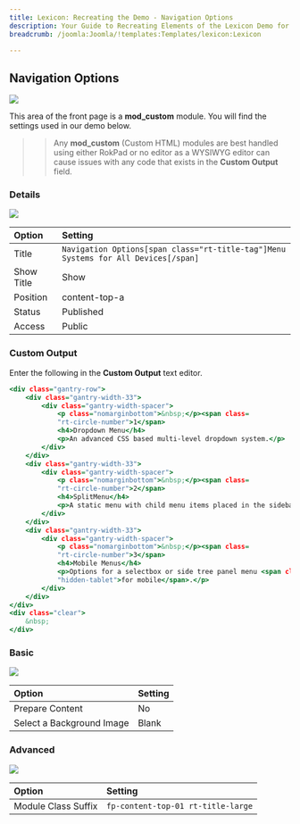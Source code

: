 ```yaml
---
title: Lexicon: Recreating the Demo - Navigation Options
description: Your Guide to Recreating Elements of the Lexicon Demo for Joomla
breadcrumb: /joomla:Joomla/!templates:Templates/lexicon:Lexicon

---
```


Navigation Options
-----

![][demo]

This area of the front page is a **mod_custom** module. You will find the settings used in our demo below.

>> Any **mod_custom** (Custom HTML) modules are best handled using either RokPad or no editor as a WYSIWYG editor can cause issues with any code that exists in the **Custom Output** field.

### Details

![][demo2]

| Option     | Setting                                                                            |  
| :--------- | :--------------------------------------------------------------------------------- |  
| Title      | `Navigation Options[span class="rt-title-tag"]Menu Systems for All Devices[/span]` |  
| Show Title | Show                                                                               |  
| Position   | content-top-a                                                                      |  
| Status     | Published                                                                          |  
| Access     | Public                                                                             |  

### Custom Output

Enter the following in the **Custom Output** text editor.

~~~ .html
<div class="gantry-row">
    <div class="gantry-width-33">
        <div class="gantry-width-spacer">
            <p class="nomarginbottom">&nbsp;</p><span class=
            "rt-circle-number">1</span>
            <h4>Dropdown Menu</h4>
            <p>An advanced CSS based multi-level dropdown system.</p>
        </div>
    </div>
    <div class="gantry-width-33">
        <div class="gantry-width-spacer">
            <p class="nomarginbottom">&nbsp;</p><span class=
            "rt-circle-number">2</span>
            <h4>SplitMenu</h4>
            <p>A static menu with child menu items placed in the sidebar.</p>
        </div>
    </div>
    <div class="gantry-width-33">
        <div class="gantry-width-spacer">
            <p class="nomarginbottom">&nbsp;</p><span class=
            "rt-circle-number">3</span>
            <h4>Mobile Menus</h4>
            <p>Options for a selectbox or side tree panel menu <span class=
            "hidden-tablet">for mobile</span>.</p>
        </div>
    </div>
</div>
<div class="clear">
    &nbsp;
</div>
~~~

### Basic

![][demo3]

| Option                    | Setting |  
| :------------------------ | :------ |  
| Prepare Content           | No      |  
| Select a Background Image | Blank   |

### Advanced

![][demo4]

| Option              | Setting                            |  
| :------------------ | :--------------------------------- |  
| Module Class Suffix | `fp-content-top-01 rt-title-large` |   

[demo]: assets/demo_4.jpeg
[demo2]: assets/demo_4a.jpeg
[demo3]: assets/demo_4b.jpeg
[demo4]: assets/demo_4c.jpeg
